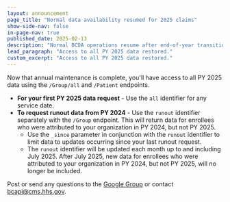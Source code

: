 ```yaml
---
layout: announcement
page_title: "Normal data availability resumed for 2025 claims"
show-side-nav: false
in-page-nav: true
published_date: 2025-02-13
description: "Normal BCDA operations resume after end-of-year transition."
lead_paragraph: "Access to all PY 2025 data restored."
custom_excerpt: "Access to all PY 2025 data restored."
---
```


Now that annual maintenance is complete, you'll have access to all PY 2025 data using the `/Group/all` and `/Patient` endpoints. 
- **For your first PY 2025 data request** - Use the `all` identifier for any service date.
- **To request runout data from PY 2024** - Use the `runout` identifier separately with the `/Group` endpoint. This will return data for enrollees who were attributed to your organization in PY 2024, but not PY 2025.
  - Use the `_since` parameter in conjunction with the `runout` identifier to limit data to updates occurring since your last runout request.
  - The `runout` identifier will be updated each month up to and including July 2025. After July 2025, new data for enrollees who were attributed to your organization in PY 2024, but not PY 2025, will no longer be included.

Post or send any questions to the <a href="https://groups.google.com/g/bc-api" target="_blank" rel="nofollow noreferrer">Google Group</a> or contact [bcapi@cms.hhs.gov](mailto:bcapi@cms.hhs.gov).
